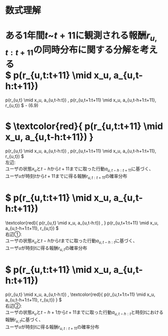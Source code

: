 # 数式理解

ある1年間$t$~$t+11$に観測される報酬$r_{u, t:t+11}$の同時分布に関する分解を考える  
$
p(r_{u,t:t+11} \mid x_u, a_{u,t-h:t+11})
=
p(r_{u,t} \mid x_u, a_{u,t-h:t}) \,
p(r_{u,t+1:t+11} \mid x_u, a_{u,t-h+1:t+11}, r_{u,t})
$ - (6.9)

$
\textcolor{red}{
p(r_{u,t:t+11} \mid x_u, a_{u,t-h:t+11})
}
=
p(r_{u,t} \mid x_u, a_{u,t-h:t}) \,
p(r_{u,t+1:t+11} \mid x_u, a_{u,t-h+1:t+11}, r_{u,t})
$  
左辺:  
ユーザの状態$x_u$と$t-h$から$t+11$までに取った行動$a_{u,t-h:t+11}$に基づく、  
ユーザ$u$が時刻$t$から$t+11$までに得る報酬$r_{u, t:t+11}$の確率分布

$
p(r_{u,t:t+11} \mid x_u, a_{u,t-h:t+11})
=
\textcolor{red}{
p(r_{u,t} \mid x_u, a_{u,t-h:t}) \,
}
p(r_{u,t+1:t+11} \mid x_u, a_{u,t-h+1:t+11}, r_{u,t})
$  
右辺①:  
ユーザの状態$x_u$と$t-h$から$t$までに取った行動$a_{u,t-h:t}$に基づく、  
ユーザ$u$が時刻$t$に得る報酬$r_{u, t}$の確率分布

$
p(r_{u,t:t+11} \mid x_u, a_{u,t-h:t+11})
=
p(r_{u,t} \mid x_u, a_{u,t-h:t}) \,
\textcolor{red}{
p(r_{u,t+1:t+11} \mid x_u, a_{u,t-h+1:t+11}, r_{u,t})
}
$  
右辺②:  
ユーザの状態$x_u$と$t-h+1$から$t+11$までに取った行動$a_{u,t-h:t}$と時刻$t$における報酬$r_{u,t}$に基づく、  
ユーザ$u$が時刻$t$に得る報酬$r_{u, t:t+11}$の確率分布